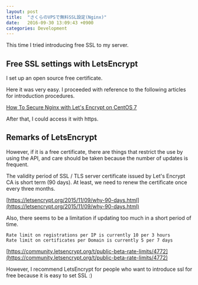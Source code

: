 ```yaml
---
layout: post
title:  "さくらのVPSで無料SSL設定(Nginx)"
date:   2016-09-30 13:09:43 +0900
categories: Development
---
```


This time I tried introducing free SSL to my server.

## Free SSL settings with LetsEncrypt

I set up an open source free certificate.

Here it was very easy.
I proceeded with reference to the following articles for introduction procedures.

[How To Secure Nginx with Let's Encrypt on CentOS 7](https://www.digitalocean.com/community/tutorials/how-to-secure-nginx-with-let-s-encrypt-on-centos-7)

After that,
I could access it with https.

## Remarks of LetsEncrypt

However, if it is a free certificate,
there are things that restrict the use by using the API,
and care should be taken because the number of updates is frequent.

The validity period of SSL / TLS server certificate issued by Let's Encrypt CA is short term (90 days).
At least, we need to renew the certificate once every three months.

[https://letsencrypt.org/2015/11/09/why-90-days.html](https://letsencrypt.org/2015/11/09/why-90-days.html)


Also, there seems to be a limitation if updating too much in a short period of time.

```
Rate limit on registrations per IP is currently 10 per 3 hours
Rate limit on certificates per Domain is currently 5 per 7 days
```

[https://community.letsencrypt.org/t/public-beta-rate-limits/4772](https://community.letsencrypt.org/t/public-beta-rate-limits/4772)


However, I recommend LetsEncrypt for people who want to introduce ssl for free
because it is easy to set SSL :)
